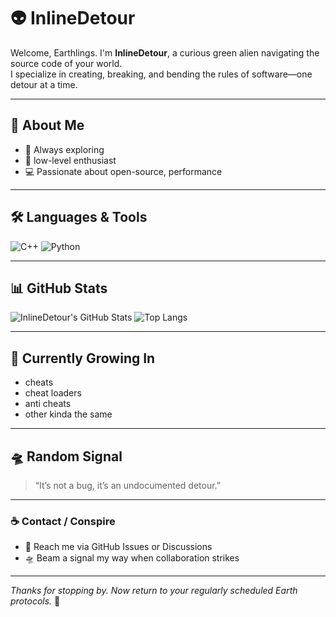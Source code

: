 # 👽 InlineDetour

Welcome, Earthlings. I'm **InlineDetour**, a curious green alien navigating the source code of your world.  
I specialize in creating, breaking, and bending the rules of software—one detour at a time.


---

## 🚀 About Me

- 🧠 Always exploring
- 🔧 low-level enthusiast
- 💻 Passionate about open-source, performance

---

## 🛠️ Languages & Tools

![C++](https://img.shields.io/badge/C%2B%2B-004482?style=flat&logo=c%2B%2B&logoColor=white)
![Python](https://img.shields.io/badge/Python-3776AB?style=flat&logo=python&logoColor=white)

---

## 📊 GitHub Stats

![InlineDetour's GitHub Stats](https://github-readme-stats.vercel.app/api?username=InlineDetour&show_icons=true&theme=radical&hide_title=true)
![Top Langs](https://github-readme-stats.vercel.app/api/top-langs/?username=InlineDetour&layout=compact&theme=radical)

---

## 🌱 Currently Growing In

- cheats
- cheat loaders
- anti cheats
- other kinda the same

---

## 🛸 Random Signal

> “It’s not a bug, it’s an undocumented detour.”

---

### ☕ Contact / Conspire

- 📨 Reach me via GitHub Issues or Discussions
- 🛸 Beam a signal my way when collaboration strikes

---

_Thanks for stopping by. Now return to your regularly scheduled Earth protocols._ 👾
